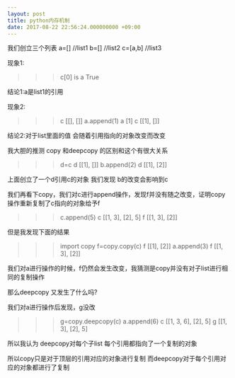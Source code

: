 ```yaml
---
layout: post
title: python内存机制
date: 2017-08-22 22:56:24.000000000 +09:00
---
```

我们创立三个列表
a=[]  //list1
b=[]  //list2
c=[a,b]  //list3

现象1:
>>> c[0] is a
True

结论1:a是list1的引用

现象2:
>>> c
[[], []]
>>> a.append(1)
>>> a
[1]
>>> c
[[1], []]

结论2:对于list里面的值 会随着引用指向的对象改变而改变


我大胆的推测 copy 和deepcopy 的区别和这个有很大关系

>>> d=c
>>> d
[[1], []]
>>> b.append(2)
>>> d
[[1], [2]]

上面创立了一个d引用c的对象 我们发现 b的改变会影响到c 

我们再看下copy，我们对c进行append操作，发现f并没有随之改变，证明copy操作重新复制了c指向的对象给予f

>>> c.append(5)
>>> c
[[1, 3], [2], 5]
>>> f
[[1, 3], [2]]

但是我发现下面的结果

>>> import copy
>>> f=copy.copy(c)
>>> f
[[1], [2]]
>>> a.append(3)
>>> f
[[1, 3], [2]]

我们对a进行操作的时候，f仍然会发生改变，我猜测是copy并没有对子list进行相同的复制操作


那么deepcopy 又发生了什么吗?

我们对a进行操作后发现，g没改
>>> g=copy.deepcopy(c)
>>> a.append(6)
>>> c
[[1, 3, 6], [2], 5]
>>> g
[[1, 3], [2], 5]

所以我认为 deepcopy对每个子list 每个引用都指向了一个复制的对象


所以copy只是对于顶层的引用对应的对象进行复制
而deepcopy对于每个引用对应的对象都进行了复制





